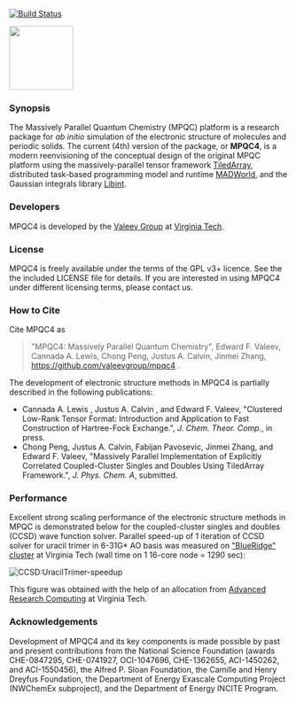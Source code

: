 [![Build Status](https://travis-ci.com/ValeevGroup/mpqc4.svg?token=2pDpbi3swi4zsJxpapq7&branch=master)](https://travis-ci.com/ValeevGroup/mpqc4)

<img src=https://github.com/ValeevGroup/mpqc4/wiki/images/mpqc_logo_med.png width=115>

### Synopsis
The Massively Parallel Quantum Chemistry (MPQC) platform is a research package for *ab initio* simulation of the electronic structure of molecules and periodic solids. The current (4th) version of the package, or __MPQC4__, is a modern reenvisioning of the conceptual design of the original MPQC platform using the massively-parallel tensor framework [TiledArray](https://github.com/ValeevGroup/tiledarray), distributed task-based programming model and runtime [MADWorld](https://github.com/m-a-d-n-e-s-s/madness), and the Gaussian integrals library [Libint](https://github.com/evaleev/libint).

### Developers
MPQC4 is developed by the [Valeev Group](http://research.valeyev.net) at [Virginia Tech](http://www.vt.edu).

### License

MPQC4 is freely available under the terms of the GPL v3+ licence. See the the included LICENSE file for details. If you are interested in using MPQC4 under different licensing terms, please contact us.

### How to Cite

Cite MPQC4 as
> "MPQC4: Massively Parallel Quantum Chemistry", Edward F. Valeev, Cannada A. Lewis, Chong Peng, Justus A. Calvin, Jinmei Zhang, https://github.com/valeevgroup/mpqc4 .

The development of electronic structure methods in MPQC4 is partially described in the following publications:
* Cannada A. Lewis , Justus A. Calvin , and Edward F. Valeev, "Clustered Low-Rank Tensor Format: Introduction and Application to Fast Construction of Hartree-Fock Exchange.", *J. Chem. Theor. Comp.*, in press.
* Chong Peng, Justus A. Calvin, Fabijan Pavosevic, Jinmei Zhang, and Edward F. Valeev, "Massively Parallel Implementation of Explicitly Correlated Coupled-Cluster Singles and Doubles Using TiledArray Framework.", *J. Phys. Chem. A*, submitted.

### Performance

Excellent strong scaling performance of the electronic structure methods in MPQC is demonstrated below for the coupled-cluster singles and doubles (CCSD) wave function solver. Parallel speed-up of 1 iteration of CCSD solver for uracil trimer in 6-31G* AO basis was measured on ["BlueRidge" cluster](https://secure.hosting.vt.edu/www.arc.vt.edu/computing/blueridge-sandy-bridge/) at Virginia Tech (wall time on 1 16-core node = 1290 sec):

![CCSD:UracilTrimer-speedup](https://github.com/ValeevGroup/tiledarray/wiki/images/uracil-trimer-ccsd-blueridge-speedup.png)

This figure was obtained with the help of an allocation from [Advanced Research Computing](https://secure.hosting.vt.edu/www.arc.vt.edu/) at Virginia Tech.

### Acknowledgements
Development of MPQC4 and its key components is made possible by past and present contributions from the National Science Foundation (awards CHE-0847295, CHE-0741927, OCI-1047696, CHE-1362655, ACI-1450262, and ACI-1550456), the Alfred P. Sloan Foundation, the Camille and Henry Dreyfus Foundation, the Department of Energy Exascale Computing Project (NWChemEx subproject), and the Department of Energy INCITE Program.

